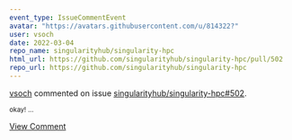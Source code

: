 ```yaml
---
event_type: IssueCommentEvent
avatar: "https://avatars.githubusercontent.com/u/814322?"
user: vsoch
date: 2022-03-04
repo_name: singularityhub/singularity-hpc
html_url: https://github.com/singularityhub/singularity-hpc/pull/502
repo_url: https://github.com/singularityhub/singularity-hpc
---
```


<a href='https://github.com/vsoch' target='_blank'>vsoch</a> commented on issue <a href='https://github.com/singularityhub/singularity-hpc/pull/502' target='_blank'>singularityhub/singularity-hpc#502</a>.

<small>okay!...</small>

<a href='https://github.com/singularityhub/singularity-hpc/pull/502' target='_blank'>View Comment</a>